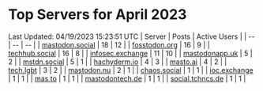 # Top Servers for April 2023
Last Updated: 04/19/2023 15:23:51 UTC
| Server | Posts | Active Users |
| -- | -- | -- |
| [mastodon.social](https://mastodon.social/tags/PowerShell) | 18 | 12 |
| [fosstodon.org](https://fosstodon.org/tags/PowerShell) | 16 | 9 |
| [techhub.social](https://techhub.social/tags/PowerShell) | 16 | 8 |
| [infosec.exchange](https://infosec.exchange/tags/PowerShell) | 11 | 10 |
| [mastodonapp.uk](https://mastodonapp.uk/tags/PowerShell) | 5 | 2 |
| [mstdn.social](https://mstdn.social/tags/PowerShell) | 5 | 1 |
| [hachyderm.io](https://hachyderm.io/tags/PowerShell) | 4 | 3 |
| [masto.ai](https://masto.ai/tags/PowerShell) | 4 | 2 |
| [tech.lgbt](https://tech.lgbt/tags/PowerShell) | 3 | 2 |
| [mastodon.nu](https://mastodon.nu/tags/PowerShell) | 2 | 1 |
| [chaos.social](https://chaos.social/tags/PowerShell) | 1 | 1 |
| [ioc.exchange](https://ioc.exchange/tags/PowerShell) | 1 | 1 |
| [mas.to](https://mas.to/tags/PowerShell) | 1 | 1 |
| [mastodontech.de](https://mastodontech.de/tags/PowerShell) | 1 | 1 |
| [social.tchncs.de](https://social.tchncs.de/tags/PowerShell) | 1 | 1 |
